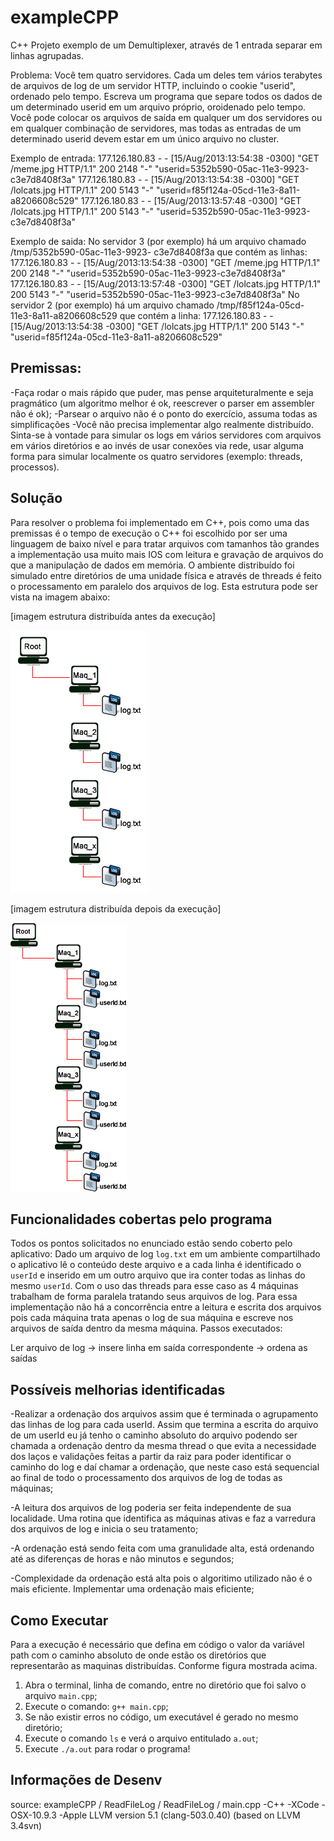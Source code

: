 exampleCPP
==========

C++ Projeto exemplo de um Demultiplexer, através de 1 entrada separar em linhas agrupadas.

Problema:
Você tem quatro servidores. Cada um deles tem vários terabytes de arquivos de log de um servidor HTTP, incluindo o cookie "userid", ordenado pelo tempo. Escreva um programa que separe todos os dados de um determinado userid em um arquivo próprio, oroidenado pelo tempo. Você pode colocar os arquivos de saída em qualquer um dos servidores ou em qualquer combinação de servidores, mas todas as entradas de um determinado userid devem estar em um único arquivo no cluster.


Exemplo de entrada:
177.126.180.83 - - [15/Aug/2013:13:54:38 -0300] "GET /meme.jpg HTTP/1.1" 200 2148 "-" "userid=5352b590-05ac-11e3-9923-c3e7d8408f3a"
177.126.180.83 - - [15/Aug/2013:13:54:38 -0300] "GET /lolcats.jpg HTTP/1.1" 200 5143 "-" "userid=f85f124a-05cd-11e3-8a11-a8206608c529"
177.126.180.83 - - [15/Aug/2013:13:57:48 -0300] "GET /lolcats.jpg HTTP/1.1" 200 5143 "-" "userid=5352b590-05ac-11e3-9923-c3e7d8408f3a"

Exemplo de saida:
No servidor 3 (por exemplo) há um arquivo chamado /tmp/5352b590-05ac-11e3-9923-
c3e7d8408f3a que contém as linhas:
177.126.180.83 - - [15/Aug/2013:13:54:38 -0300] "GET /meme.jpg HTTP/1.1" 200 2148 "-" "userid=5352b590-05ac-11e3-9923-c3e7d8408f3a"
177.126.180.83 - - [15/Aug/2013:13:57:48 -0300] "GET /lolcats.jpg HTTP/1.1" 200 5143 "-" "userid=5352b590-05ac-11e3-9923-c3e7d8408f3a"
No servidor 2 (por exemplo) há um arquivo chamado /tmp/f85f124a-05cd-11e3-8a11-a8206608c529 que contém a linha:
177.126.180.83 - - [15/Aug/2013:13:54:38 -0300] "GET /lolcats.jpg HTTP/1.1" 200 5143 "-" "userid=f85f124a-05cd-11e3-8a11-a8206608c529"


Premissas:
----------
-Faça rodar o mais rápido que puder, mas pense arquiteturalmente e seja pragmático (um algoritmo melhor é ok, reescrever o parser em assembler não é ok);
-Parsear o arquivo não é o ponto do exercício, assuma todas as simplificações
-Você não precisa implementar algo realmente distribuído. Sinta-se à vontade para simular os logs em vários servidores com arquivos em vários diretórios e ao invés de usar conexões via rede, usar alguma forma para simular localmente os quatro servidores (exemplo: threads, processos).

Solução
------------
Para resolver o problema foi implementado em C++, pois como uma das premissas é o tempo de execução o C++ foi escolhido por ser uma linguagem de baixo nível e para tratar arquivos com tamanhos tão grandes a implementação usa muito mais IOS com leitura e gravação de arquivos do que a manipulação de dados em memória. 
O ambiente distribuído foi simulado entre diretórios de uma unidade física e através de threads é feito o processamento em paralelo dos arquivos de log. Esta estrutura pode ser vista na imagem abaixo:

[imagem estrutura distribuída antes da execução]

![alt tag](https://raw.githubusercontent.com/leonardopache/exampleCPP/master/estrutura-maq-antes.fw.png)

[imagem estrutura distribuída depois da execução]

![alt tag](https://raw.githubusercontent.com/leonardopache/exampleCPP/master/estrutura-maq-depois.fw.png)

Funcionalidades cobertas pelo programa
--------------------------------------
Todos os pontos solicitados no enunciado estão sendo coberto pelo aplicativo:
Dado um arquivo de log `log.txt` em um ambiente compartilhado o aplicativo lê o conteúdo deste arquivo e a cada linha é identificado o `userId` e inserido em um outro arquivo que ira conter todas as linhas do mesmo `userId`. Com o uso das threads para esse caso as 4 máquinas trabalham de forma paralela tratando seus arquivos de log.
Para essa implementação não há a concorrência entre a leitura e escrita dos arquivos pois cada máquina trata apenas o log de sua máquina e escreve nos arquivos de saída dentro da mesma máquina.
Passos executados:

Ler arquivo de log -> insere linha em saída correspondente -> ordena as saídas


Possíveis melhorias identificadas
---------------------------------
-Realizar a ordenação dos arquivos assim que é terminada o agrupamento das linhas de log para cada userId. Assim que termina a escrita do arquivo de um userId eu já tenho o caminho absoluto do arquivo podendo ser chamada a ordenação dentro da mesma thread o que evita a necessidade dos laços e validações feitas a partir da raiz para poder identificar o caminho do log e daí chamar a ordenação, que neste caso está sequencial ao final de todo o processamento dos arquivos de log de todas as máquinas;

-A leitura dos arquivos de log poderia ser feita independente de sua localidade. Uma rotina que identifica as máquinas ativas e faz a varredura dos arquivos de log e inicia o seu tratamento;

-A ordenação está sendo feita com uma granulidade alta, está ordenando até as diferenças de horas e não minutos e segundos;

-Complexidade da ordenação está alta pois o algoritimo utilizado não é o mais eficiente. Implementar uma ordenação mais eficiente;

Como Executar
-------------  
Para a execução é necessário que defina em código o valor da variável path com o caminho absoluto de onde estão os diretórios que representarão as maquinas distribuídas. Conforme figura mostrada acima.
1. Abra o terminal, linha de comando, entre no diretório que foi salvo o arquivo `main.cpp`;
2. Execute o comando: `g++ main.cpp`;
3. Se não existir erros no código, um executável é gerado no mesmo diretório;
4. Execute o comando `ls` e verá o arquivo entitulado `a.out`;
5. Execute `./a.out` para rodar o programa!

Informações de Desenv
---------------------
source: exampleCPP / ReadFileLog / ReadFileLog / main.cpp
-C++
-XCode 
-OSX-10.9.3
-Apple LLVM version 5.1 (clang-503.0.40) (based on LLVM 3.4svn)

